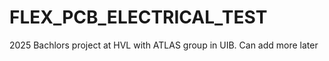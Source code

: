 # FLEX_PCB_ELECTRICAL_TEST
2025 Bachlors project at HVL with ATLAS group in UIB. Can add more later
